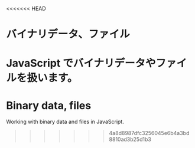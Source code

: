 <<<<<<< HEAD
# バイナリデータ、ファイル

JavaScript でバイナリデータやファイルを扱います。
=======
# Binary data, files

Working with binary data and files in JavaScript.
>>>>>>> 4a8d8987dfc3256045e6b4a3bd8810ad3b25d1b3
